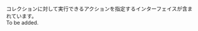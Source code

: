 <Namespace Name="Microsoft.Azure.Management.ResourceManager.Fluent.Core.CollectionActions">
  <Docs>
    <summary>コレクションに対して実行できるアクションを指定するインターフェイスが含まれています。</summary> 
    <remarks>To be added.</remarks>
  </Docs>
</Namespace>
